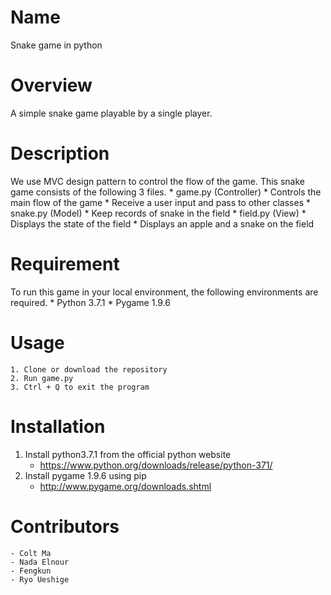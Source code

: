 # Name
Snake game in python

# Overview
A simple snake game playable by a single player. 

# Description
We use MVC design pattern to control the flow of the game.
This snake game consists of the following 3 files.
    * game.py (Controller)
        * Controls the main flow of the game
        * Receive a user input and pass to other classes
    * snake.py (Model)
        * Keep records of snake in the field
    * field.py (View)
        * Displays the state of the field
        * Displays an apple and a snake on the field

# Requirement
To run this game in your local environment, the following environments are required.
    * Python 3.7.1
    * Pygame 1.9.6

# Usage
    1. Clone or download the repository
    2. Run game.py
    3. Ctrl + Q to exit the program

# Installation
1. Install python3.7.1 from the official python website
    * https://www.python.org/downloads/release/python-371/
2. Install pygame 1.9.6 using pip
    * http://www.pygame.org/downloads.shtml

# Contributors
    - Colt Ma
    - Nada Elnour
    - Fengkun
    - Ryo Ueshige
